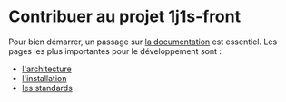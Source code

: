 # Contribuer au projet 1j1s-front

Pour bien démarrer, un passage sur [la documentation](https://dnum-socialgouv.github.io/1j1s-front/) est essentiel.
Les pages les plus importantes pour le développement sont :
* [l'architecture](docs/docs/architecture/architecture.md)
* [l'installation](docs/docs/onboarding/1-prerequis.md)
* [les standards](docs/docs/convention)
